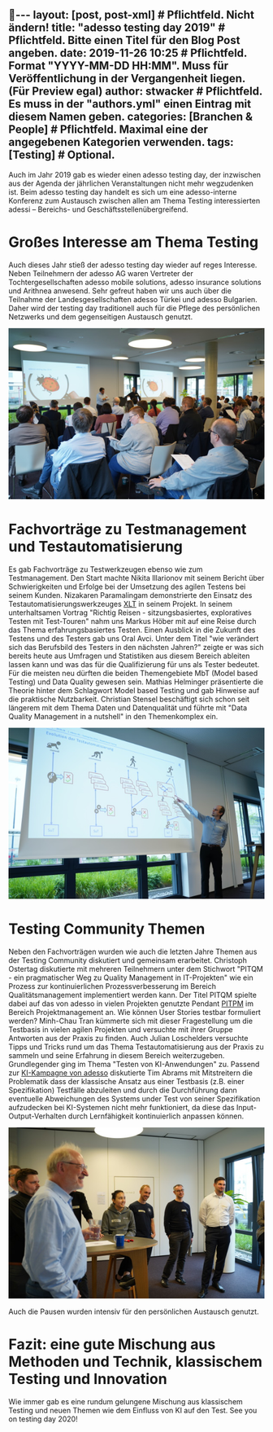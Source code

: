 ---
layout: [post, post-xml]              # Pflichtfeld. Nicht ändern!
title:  "adesso testing day 2019"     # Pflichtfeld. Bitte einen Titel für den Blog Post angeben.
date:   2019-11-26 10:25              # Pflichtfeld. Format "YYYY-MM-DD HH:MM". Muss für Veröffentlichung in der Vergangenheit liegen. (Für Preview egal)
author: stwacker                      # Pflichtfeld. Es muss in der "authors.yml" einen Eintrag mit diesem Namen geben.
categories: [Branchen & People]       # Pflichtfeld. Maximal eine der angegebenen Kategorien verwenden.
tags: [Testing]                       # Optional.
---


Auch im Jahr 2019 gab es wieder einen adesso testing day, der inzwischen aus der Agenda der jährlichen Veranstaltungen nicht mehr wegzudenken ist. 
Beim adesso testing day handelt es sich um eine adesso-interne Konferenz zum Austausch zwischen allen am Thema Testing interessierten adessi – Bereichs- und Geschäftsstellenübergreifend. 


# Großes Interesse am Thema Testing

Auch dieses Jahr stieß der adesso testing day wieder auf reges Interesse. 
Neben Teilnehmern der adesso AG waren Vertreter der Tochtergesellschaften adesso mobile solutions, adesso insurance solutions und Arithnea anwesend. Sehr gefreut haben wir uns auch über die Teilnahme der Landesgesellschaften adesso Türkei und adesso Bulgarien.
Daher wird der testing day traditionell auch für die Pflege des persönlichen Netzwerks und dem gegenseitigen Austausch genutzt. 

![Begrüßung durch Oral Avci und Stephan Wacker](/assets/images/posts/adesso-testing-day-2019/CM-TestingDay_2019-5.jpg)


# Fachvorträge zu Testmanagement und Testautomatisierung

Es gab Fachvorträge zu Testwerkzeugen ebenso wie zum Testmanagement. 
Den Start machte Nikita Illarionov mit seinem Bericht über Schwierigkeiten und Erfolge bei der Umsetzung des agilen Testens bei seinem Kunden. 
Nizakaren Paramalingam demonstrierte den Einsatz des Testautomatisierungswerkzeuges [XLT](https://www.xceptance.com/de/xlt/) in seinem Projekt. 
In seinem unterhaltsamen Vortrag "Richtig Reisen - sitzungsbasiertes, exploratives Testen mit Test-Touren" nahm uns Markus Höber mit auf eine Reise durch das Thema erfahrungsbasiertes Testen. 
Einen Ausblick in die Zukunft des Testens und des Testers gab uns Oral Avci. 
Unter dem Titel "wie verändert sich das Berufsbild des Testers in den nächsten Jahren?" zeigte er was sich bereits heute aus Umfragen und Statistiken aus diesem Bereich ableiten lassen kann und was das für die Qualifizierung für uns als Tester bedeutet. 
Für die meisten neu dürften die beiden Themengebiete MbT (Model based Testing) und Data Quality gewesen sein. 
Mathias Helminger präsentierte die Theorie hinter dem Schlagwort Model based Testing und gab Hinweise auf die praktische Nutzbarkeit. 
Christian Stensel beschäftigt sich schon seit längerem mit dem Thema Daten und Datenqualität und führte mit "Data Quality Management in a nutshell" in den Themenkomplex ein.

![Vortrag von Mathias Helminger zum Thema Model Based Testing](/assets/images/posts/adesso-testing-day-2019/CM-TestingDay_2019-53.jpg)


# Testing Community Themen

Neben den Fachvorträgen wurden wie auch die letzten Jahre Themen aus der Testing Community diskutiert und gemeinsam erarbeitet. 
Christoph Ostertag diskutierte mit mehreren Teilnehmern unter dem Stichwort "PITQM - ein pragmatischer Weg zu Quality Management in IT-Projekten" wie ein Prozess zur kontinuierlichen Prozessverbesserung im Bereich Qualitätsmanagement implementiert werden kann. 
Der Titel PITQM spielte dabei auf das von adesso in vielen Projekten genutzte Pendant [PITPM](https://pitpm.net/) im Bereich Projektmanagement an.
Wie können User Stories testbar formuliert werden? Minh-Chau Tran kümmerte sich mit dieser Fragestellung um die Testbasis in vielen agilen Projekten und versuchte mit ihrer Gruppe Antworten aus der Praxis zu finden.
Auch Julian Loschelders versuchte Tipps und Tricks rund um das Thema Testautomatisierung aus der Praxis zu sammeln und seine Erfahrung in diesem Bereich weiterzugeben.
Grundlegender ging im Thema "Testen von KI-Anwendungen" zu. 
Passend zur [KI-Kampagne von adesso](https://ki.adesso.de/de/) diskutierte Tim Abrams mit Mitstreitern die Problematik dass der klassische Ansatz aus einer Testbasis (z.B. einer Spezifikation) Testfälle abzuleiten und durch die Durchführung dann eventuelle Abweichungen des Systems under Test von seiner Spezifikation aufzudecken bei KI-Systemen nicht mehr funktioniert, da diese das Input-Output-Verhalten durch Lernfähigkeit kontinuierlich anpassen können. 


![Diskussion auf dem Testing Day](/assets/images/posts/adesso-testing-day-2019/CM-TestingDay_2019-83.jpg)

Auch die Pausen wurden intensiv für den persönlichen Austausch genutzt.


# Fazit: eine gute Mischung aus Methoden und Technik, klassischem Testing und Innovation

Wie immer gab es eine rundum gelungene Mischung aus klassischem Testing und neuen Themen wie dem Einfluss von KI auf den Test.
See you on testing day 2020!
